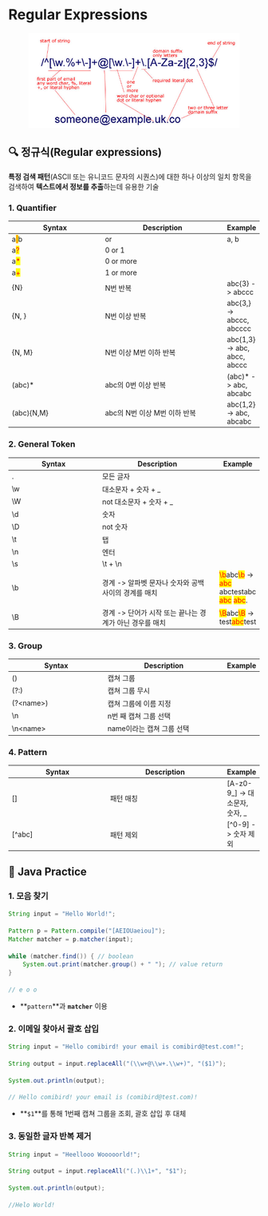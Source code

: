 # Regular Expressions

<figure><img src="../../.gitbook/assets/image (3).png" alt=""><figcaption></figcaption></figure>

##

## 🔍 정규식(Regular expressions)

**특정 검색 패턴**(ASCII 또는 유니코드 문자의 시퀀스)에 대한 하나 이상의 일치 항목을 검색하여 **텍스트에서 정보를 추출**하는데 유용한 기술



### 1. Quantifier

<table><thead><tr><th width="190">Syntax</th><th width="251.33333333333331">Description</th><th>Example</th></tr></thead><tbody><tr><td>a<mark style="color:red;">|</mark>b</td><td>or</td><td>a, b</td></tr><tr><td>a<mark style="color:red;">?</mark></td><td>0 or 1</td><td></td></tr><tr><td>a<mark style="color:red;">*</mark></td><td>0 or more</td><td></td></tr><tr><td>a<mark style="color:red;">+</mark></td><td>1 or more</td><td></td></tr><tr><td>{N}</td><td>N번 반복</td><td>abc{3} -> abccc</td></tr><tr><td>{N, }</td><td>N번 이상 반복</td><td>abc{3,} -> abccc, abcccc</td></tr><tr><td>{N, M}</td><td>N번 이상 M번 이하 반복</td><td>abc{1,3} -> abc, abcc, abccc</td></tr><tr><td>(abc)*</td><td>abc의 0번 이상 반복</td><td>(abc)*  -> abc, abcabc</td></tr><tr><td>(abc){N,M}</td><td>abc의 N번 이상 M번 이하 반복</td><td>abc{1,2} -> abc, abcabc</td></tr></tbody></table>



### 2. General Token

<table><thead><tr><th width="191">Syntax</th><th width="249">Description</th><th>Example</th></tr></thead><tbody><tr><td>.</td><td>모든 글자</td><td></td></tr><tr><td>\w</td><td>대소문자 + 숫자 + _ </td><td></td></tr><tr><td>\W</td><td>not 대소문자 + 숫자 + _ </td><td></td></tr><tr><td>\d</td><td>숫자</td><td></td></tr><tr><td>\D</td><td>not 숫자</td><td></td></tr><tr><td>\t</td><td>탭</td><td></td></tr><tr><td>\n</td><td>엔터</td><td></td></tr><tr><td>\s</td><td>\t + \n</td><td></td></tr><tr><td>\b</td><td>경계 -> 알파벳 문자나 숫자와 공백 사이의 경계를 매치</td><td><mark style="color:red;">\b</mark>abc<mark style="color:red;">\b</mark> -> <mark style="color:red;">abc</mark> abctestabc <mark style="color:red;">abc</mark> <mark style="color:red;">abc</mark>.</td></tr><tr><td>\B</td><td>경계 -> 단어가 시작 또는 끝나는 경계가 아닌 경우를 매치</td><td><mark style="color:red;">\B</mark>abc<mark style="color:red;">\B</mark> -> test<mark style="color:red;">abc</mark>test</td></tr></tbody></table>



### 3. Group

<table><thead><tr><th width="194">Syntax</th><th width="247">Description</th><th>Example</th></tr></thead><tbody><tr><td>()</td><td>캡쳐 그룹</td><td></td></tr><tr><td>(?:)</td><td>캡쳐 그룹 무시</td><td></td></tr><tr><td>(?&#x3C;name>)</td><td>캡쳐 그룹에 이름 지정</td><td></td></tr><tr><td>\n</td><td>n번 째 캡쳐 그룹 선택</td><td></td></tr><tr><td>\n&#x3C;name></td><td>name이라는 캡쳐 그룹 선택</td><td></td></tr></tbody></table>



### 4. Pattern

<table><thead><tr><th width="200">Syntax</th><th width="238">Description</th><th>Example</th></tr></thead><tbody><tr><td>[]</td><td>패턴 매칭</td><td>[A-z0-9_] -> 대소문자, 숫자, _</td></tr><tr><td>[^abc]</td><td>패턴 제외</td><td>[^0-9] -> 숫자 제외</td></tr></tbody></table>





## 🚀 Java Practice

### 1. 모음 찾기

```java
String input = "Hello World!";

Pattern p = Pattern.compile("[AEIOUaeiou]");
Matcher matcher = p.matcher(input);

while (matcher.find()) { // boolean
    System.out.print(matcher.group() + " "); // value return
}

// e o o
```

* **`pattern`**과 **`matcher`** 이용



### 2. 이메일 찾아서 괄호 삽입

```java
String input = "Hello comibird! your email is comibird@test.com!";

String output = input.replaceAll("(\\w+@\\w+.\\w+)", "($1)");

System.out.println(output);

// Hello comibird! your email is (comibird@test.com)!
```

* **`$1`**를 통해 1번째 캡쳐 그룹을 조회, 괄호 삽입 후 대체



### 3. 동일한 글자 반복 제거

```java
String input = "Heellooo Wooooorld!";

String output = input.replaceAll("(.)\\1+", "$1");

System.out.println(output);		

//Helo World!
```







